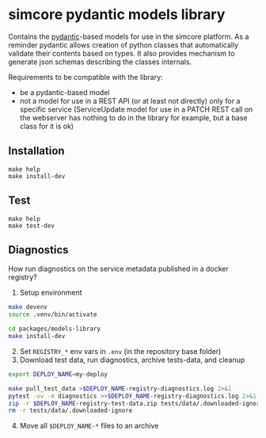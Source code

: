 # simcore pydantic models library

Contains the [pydantic](https://pydantic-docs.helpmanual.io/)-based models for use in the simcore platform. As a reminder pydantic allows creation of python classes that automatically validate their contents based on types. It also provides mechanism to generate json schemas describing the classes internals.

Requirements to be compatible with the library:

- be a pydantic-based model
- not a model for use in a REST API (or at least not directly) only for a specific service (ServiceUpdate model for use in a PATCH REST call on the webserver has nothing to do in the library for example, but a base class for it is ok)

## Installation

```console
make help
make install-dev
```

## Test

```console
make help
make test-dev
```


## Diagnostics

How run diagnostics on the service metadata published in a docker registry?

1. Setup environment
```bash
make devenv
source .venv/bin/activate

cd packages/models-library
make install-dev
```
2. Set ``REGISTRY_*`` env vars in ``.env`` (in the repository base folder)
3. Download test data, run diagnostics, archive tests-data, and cleanup
```bash
export DEPLOY_NAME=my-deploy

make pull_test_data >$DEPLOY_NAME-registry-diagnostics.log 2>&1
pytest -vv -m diagnostics >>$DEPLOY_NAME-registry-diagnostics.log 2>&1
zip -r $DEPLOY_NAME-registry-test-data.zip tests/data/.downloaded-ignore
rm -r tests/data/.downloaded-ignore
```
4. Move all ``$DEPLOY_NAME-*`` files to an archive
